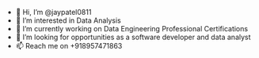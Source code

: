 - 👋 Hi, I’m @jaypatel0811
- 👀 I’m interested in Data Analysis
- 🌱 I’m currently working on Data Engineering Professional Certifications
- 💞️ I’m looking for opportunities as a software developer and data analyst
- 📫 Reach me on +918957471863

<!---
jaypatel0811/jaypatel0811 is a ✨ special ✨ repository because its `README.md` (this file) appears on your GitHub profile.
You can click the Preview link to take a look at your changes.
--->
